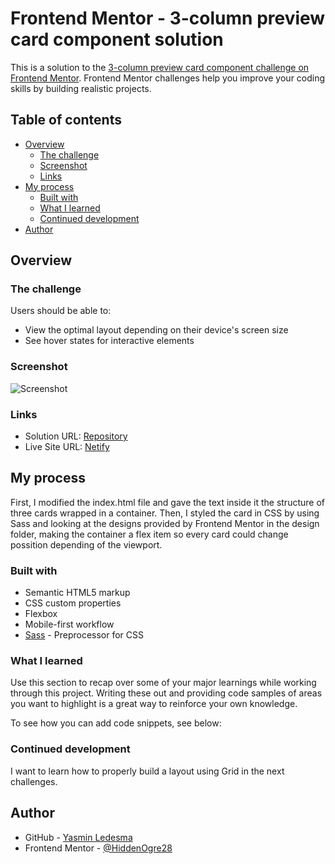 # Frontend Mentor - 3-column preview card component solution

This is a solution to the [3-column preview card component challenge on Frontend Mentor](https://www.frontendmentor.io/challenges/3column-preview-card-component-pH92eAR2-). Frontend Mentor challenges help you improve your coding skills by building realistic projects. 

## Table of contents

- [Overview](#overview)
  - [The challenge](#the-challenge)
  - [Screenshot](#screenshot)
  - [Links](#links)
- [My process](#my-process)
  - [Built with](#built-with)
  - [What I learned](#what-i-learned)
  - [Continued development](#continued-development)
- [Author](#author)

## Overview

### The challenge

Users should be able to:

- View the optimal layout depending on their device's screen size
- See hover states for interactive elements

### Screenshot

![Screenshot](https://i.imgur.com/ywDljza.png)

### Links

- Solution URL: [Repository](https://github.com/HiddenOgre28/fem__3cpcc.git)
- Live Site URL: [Netify]()

## My process
First, I modified the index.html file and gave the text inside it the structure of three cards wrapped in a container. Then, I styled the card in CSS by using Sass and looking at the designs provided by Frontend Mentor in the design folder, making the container a flex item so every card could change possition depending of the viewport.
### Built with

- Semantic HTML5 markup
- CSS custom properties
- Flexbox
- Mobile-first workflow
- [Sass](https://sass-lang.com/) - Preprocessor for CSS

### What I learned

Use this section to recap over some of your major learnings while working through this project. Writing these out and providing code samples of areas you want to highlight is a great way to reinforce your own knowledge.

To see how you can add code snippets, see below:

### Continued development

I want to learn how to properly build a layout using Grid in the next challenges.

## Author

- GitHub - [Yasmin Ledesma](https://github.com/HiddenOgre28)
- Frontend Mentor - [@HiddenOgre28](https://www.frontendmentor.io/profile/HiddenOgre28)